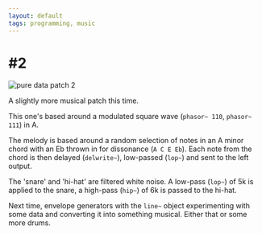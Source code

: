 ```yaml
--- 
layout: default 
tags: programming, music
---
```


# \#2
![pure data patch 2](https://i.imgur.com/05KukDb.jpg)

A slightly more musical patch this time.

This one's based around a modulated square wave (`phasor~ 110`, `phasor~ 111`) in A.

The melody is based around a random selection of notes in an A minor chord with an Eb thrown in for dissonance (`A C E Eb`). Each note from the chord is then delayed (`delwrite~`), low-passed (`lop~`) and sent to the left output.

The 'snare' and 'hi-hat' are filtered white noise. A low-pass (`lop~`) of 5k is applied to the snare, a high-pass (`hip~`) of 6k is passed to the hi-hat.

Next time, envelope generators with the `line~` object experimenting with some data and converting it into
something musical. Either that or some more drums.

